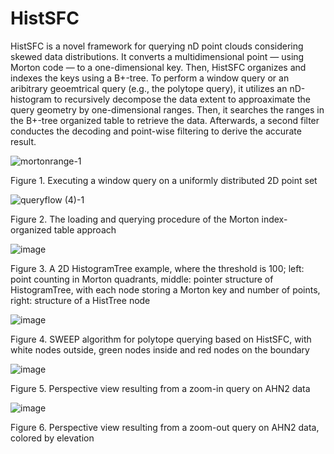 # HistSFC

HistSFC is a novel framework for querying nD point clouds considering skewed data distributions. It converts a multidimensional point — using Morton code — to a one-dimensional key. Then, HistSFC organizes and indexes the keys using a B+-tree. To perform a window query or an aribitrary geoemtrical query (e.g., the polytope query), it utilizes an nD-histogram to recursively decompose the data extent to approaximate the query geometry by one-dimensional ranges. Then, it searches the ranges in the B+-tree organized table to retrieve the data. Afterwards, a second filter conductes the decoding and point-wise filtering to derive the accurate result.

![mortonrange-1](https://user-images.githubusercontent.com/35140221/125162461-3cfdcd00-e188-11eb-9491-6aa7742a12c0.png)

Figure 1. Executing a window query on a uniformly distributed 2D point set

![queryflow (4)-1](https://user-images.githubusercontent.com/35140221/125162724-b813b300-e189-11eb-92a1-1f8b1cae4a78.png)

Figure 2. The loading and querying procedure of the Morton index-organized table approach

![image](https://user-images.githubusercontent.com/35140221/125192836-04bec300-e24a-11eb-96c8-f73f550298f4.png)

Figure 3. A 2D HistogramTree example, where the threshold is 100; left: point counting in Morton quadrants, middle: pointer structure of HistogramTree, with each node storing a Morton key and number of points, right: structure of a HistTree node

![image](https://user-images.githubusercontent.com/35140221/125192531-a2b18e00-e248-11eb-8b0d-1195a84da8e2.png)

Figure 4. SWEEP algorithm for polytope querying based on HistSFC, with white nodes outside, green nodes inside and red nodes on the boundary

![image](https://user-images.githubusercontent.com/35140221/125192691-76e2d800-e249-11eb-9c19-dd40ae293e1d.png)

Figure 5. Perspective view resulting from a zoom-in query on AHN2 data

![image](https://user-images.githubusercontent.com/35140221/125192730-9f6ad200-e249-11eb-82f9-b66744bd5d89.png)

Figure 6. Perspective view resulting from a zoom-out query on AHN2 data, colored by elevation

<!-- 
Publications:

Executing convex polytope queries on nD point clouds,
https://www.researchgate.net/publication/356881547_Executing_convex_polytope_queries_on_nD_point_clouds

An efficient nD-point data structure for querying flood risk,
https://www.researchgate.net/publication/352893491_AN_EFFICIENT_ND-POINT_DATA_STRUCTURE_FOR_QUERYING_FLOOD_RISK 

HistSFC: Optimization for nD Massive Spatial Points Querying, https://www.researchgate.net/publication/342500095_HISTSFC_OPTIMIZATION_FOR_ND_MASSIVE_SPATIAL_POINTS_QUERYING 

An optimized SFC approach for nD window querying on point clouds, https://www.researchgate.net/publication/342500474_AN_OPTIMIZED_SFC_APPROACH_FOR_ND_WINDOW_QUERYING_ON_POINT_CLOUDS
-->
